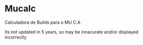 # Mucalc
Calculadora de Builds para o MU C.A

Its not updated in 5 years, so may be innacurate and/or displayed incorrectly
